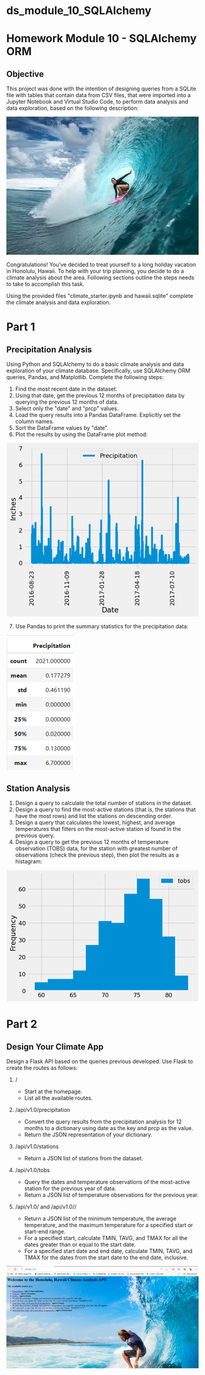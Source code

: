 # ds_module_10_SQLAlchemy
Homework Module 10 - SQLAlchemy ORM
======== 
Objective
----
This project was done with the intention of designing queries from a SQLite file with tables that contain data from CSV files, that were imported into a Jupyter Notebook and Virtual Studio Code, to perform data analysis and data exploration, based on the following description:

![alt text](surf.PNG)

Congratulations! You've decided to treat yourself to a long holiday vacation in Honolulu, Hawaii. To help with your trip planning, you decide to do a climate analysis about the area. Following sections outline the steps needs to take to accomplish this task.

Using the provided files "climate_starter.ipynb and hawaii.sqlite" complete the climate analysis and data exploration.

Part 1
===
Precipitation Analysis
---
Using Python and SQLAlchemy to do a basic climate analysis and data exploration of your climate database. Specifically, use SQLAlchemy ORM queries, Pandas, and Matplotlib. Complete the following steps:  
1. Find the most recent date in the dataset.
2. Using that date, get the previous 12 months of precipitation data by querying the previous 12 months of data.
3. Select only the "date" and "prcp" values.
4. Load the query results into a Pandas DataFrame. Explicitly set the column names.
5. Sort the DataFrame values by "date".
6. Plot the results by using the DataFrame plot method:

![alt text](bar_graph-1-1.PNG)

7. Use Pandas to print the summary statistics for the precipitation data:

![alt text](summary_statistics-1.PNG)

Station Analysis
---
1. Design a query to calculate the total number of stations in the dataset.
2. Design a query to find the most-active stations (that is, the stations that have the most rows) and list the stations on descending order.
3. Design a query that calculates the lowest, highest, and average temperatures that filters on the most-active station id found in the previous query.
4. Design a query to get the previous 12 months of temperature observation (TOBS) data, for the station with greatest number of observations (check the previous step), then plot the results as a histagram:

![alt text](histagram.png)

Part 2
===
Design Your Climate App
--
Design a Flask API based on the queries previous developed. Use Flask to create the routes as follows:

1. /
    - Start at the homepage.
    - List all the available routes.

2. /api/v1.0/precipitation
    - Convert the query results from the precipitation analysis for 12 months to a dictionary using date as the key and prcp as the value.
    - Return the JSON representation of your dictionary.

3. /api/v1.0/stations
    - Return a JSON list of stations from the dataset.

4. /api/v1.0/tobs
    - Query the dates and temperature observations of the most-active station for the previous year of data.
    - Return a JSON list of temperature observations for the previous year.

5. /api/v1.0/<start> and /api/v1.0/<start>/<end>
    - Return a JSON list of the minimum temperature, the average temperature, and the maximum temperature for a specified start or start-end range.
    - For a specified start, calculate TMIN, TAVG, and TMAX for all the dates greater than or equal to the start date.
    - For a specified start date and end date, calculate TMIN, TAVG, and TMAX for the dates from the start date to the end date, inclusive.

![alt text](flask_running.PNG)